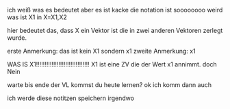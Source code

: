 

ich weiß was es bedeutet aber es ist kacke
die notation ist soooooooo weird was ist X1 in X=X1,X2

hier bedeutet das, dass X ein Vektor ist die in zwei anderen Vektoren zerlegt wurde.

erste Anmerkung: das ist kein X1 sondern x1
zweite Anmerkung: x1 

WAS IS X1!!!!!!!!!!!!!!!!!!!!!!!!!!!!!!!
X1 ist eine ZV die der Wert x1 annimmt.
doch
Nein

warte bis ende der VL
kommst du heute lernen?
ok ich komm dann auch

ich werde diese notitzen speichern irgendwo
